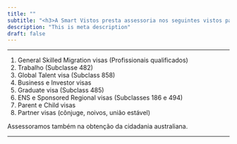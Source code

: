 ```yaml
---
title: ""
subtitle: "<h3>A Smart Vistos presta assessoria nos seguintes vistos para a Austrália:</h3>"
description: "This is meta description"
draft: false
---
```


***

1. General Skilled Migration visas (Profissionais qualificados)
2. Trabalho (Subclasse 482)
3. Global Talent visa (Subclass 858)
4. Business e Investor visas
5. Graduate visa (Subclass 485)
6. ENS e Sponsored Regional visas (Subclasses 186 e 494)
7. Parent e Child visas
8. Partner visas (cônjuge, noivos, união estável)

Assessoramos também na obtenção da cidadania australiana.

***
